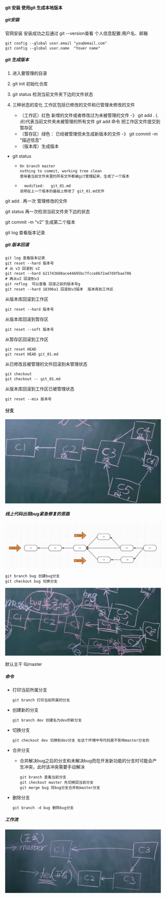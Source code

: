 #### git 安装 使用git 生成本地版本

##### git安装

官网安装 安装成功之后通过 git --version查看
个人信息配置:用户名、邮箱 

   ```
   git config --global user.email "you@email.com"
   git config --global user.name  "Youer name"
   ```

##### git 生成版本

1. 进入要管理的目录

2. git init 初始化仓库

3. git status 检测当前文件夹下边的文件状态

4. 三种状态的变化  工作区包括已修改的文件和已管理未修改的文件

   - （工作区）红色 新增的文件或者修改过为未被管理的文件   -》 git add  .  (.点)代表当前文件夹未被管理的所有文件 git add 命令 把工作区文件提交到暂存区
   - （暂存区）绿色： 已经被管理但未生成新版本的文件 -》 git commit -m "描述信息"
   - （版本库）生成版本

- git status

  - ```
    On branch master
    nothing to commit, working tree clean
    意味着当前文件夹里的所有文件都被git管理起来，生成了一个版本
    ```

  - ```
      modified:   git_01.md
    说明在上一个版本的基础上修改了 git_01.md文件
    ```

git add . 再一次 管理修改的文件

git status 再一次检测当前文件夹下边的状态

git commit -m “v2” 生成第二个版本

git log 查看版本记录

##### git 版本回滚

```
git log 查看版本记录
git reset --hard 版本号
# 从 v3 回滚到 v2
git reset --hard b21743608ace44695bc7fcce8b72a47d9fbae706
# 再从v2 回滚到v3
git reflog  可以查看 回滚之前的版本号g
git reset --hard 18306a1 回滚到v3版本  版本库到工作区
```

从版本库回滚到工作区

```
git reset --hard 版本号
```

从版本库回滚到暂存区

```
git reset --soft 版本号
```

从暂存区回滚到工作区

```
git reset HEAD
git reset HEAD git_01.md
```

从已修改且被管理的文件回滚到未管理状态

```
git checkout 
git checkout -- git_01.md
```

从版本库回滚到工作区已被管理状态

```
git reset --mix 版本号
```

#### 分支

![image-20220321172227440](picture/image-20220321172227440.png)

##### 线上代码出现bug紧急修复的思路

![image-20220321211909600](picture/image-20220321211909600.png)

```
git branch bug 创建bug分支
git checkout bug 切换分支
```

![image-20220321173054781](picture/image-20220321173054781.png)

默认主干 叫master  

##### 命令

- 打印当前所属分支

  ```
  git branch 打印当前所属的分支
  ```

- 创建新的分支

  ```
  git branch dev 创建名为dev的新分支
  ```

- 切换分支

  ```
  git checkout dev 切换到dev分支 在这个环境中写代码是不影响master分支的
  ```

- 合并分支
  - 合并解决bug之后的分支和未解决bug而在开发新功能的分支时可能会产生冲突，此时该冲突需要手动解决

    ```
    git branch 查看当前分支
    git checkout master 先切换回当前分支
    git merge bug 将bug分支合并到master分支
    ```

- 删除分支

  ```
  git branch -d bug 删除bug分支
  ```

##### 工作流

![image-20220321212759360](picture/image-20220321212759360.png)



